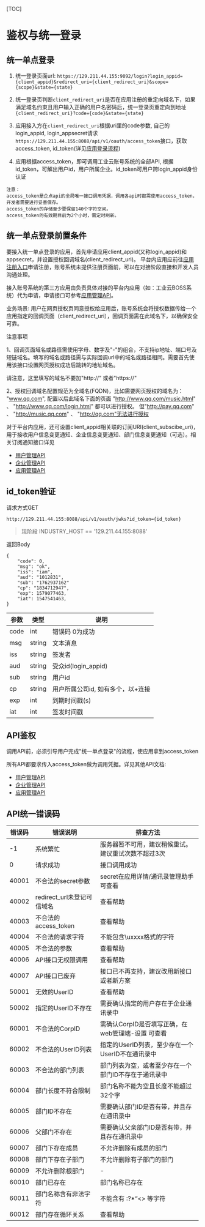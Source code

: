 [TOC]

# 鉴权与统一登录

## 统一单点登录

1. 统一登录页面url: `https://129.211.44.155:9092/login?login_appid={client_appid}&redirect_uri={client_redirect_uri}&scope={scope}&state={state}`

2. 统一登录页判断`client_redirect_uri`是否在应用注册的重定向域名下，如果满足域名约束且用户输入正确的用户名密码后，统一登录页重定向到地址`{client_redirect_uri}?code={code}&state={state}`

3. 应用接入方在`client_redirect_uri`根据uri里的code参数, 自己的login_appid, login_appsecret请求`https://129.211.44.155:8088/api/v1/oauth/access_token`接口，获取access_token, id_token(详见[应用登录流程](login.md))

4. 应用根据access_token，即可调用工业云账号系统的全部API, 根据id_token，可解出用户id，用户所属企业。id_token可用户跨login_appid身份认证


```
注意：
access_token是企点api的全局唯一接口调用凭据，调用各api时都需使用access_token，开发者需要进行妥善保存。
access_token的存储至少要保留140个字符空间。
access_token的有效期目前为2个小时，需定时刷新。
```

## 统一单点登录前置条件

要接入统一单点登录的应用，首先申请应用client_appid(又称login_appid)和appsecret，并设置授权回调域名(client_redirect_uri)。
平台内应用应前往[应用注册入口](https://qcloud.com)申请注册，账号系统未提供注册页面前，可以在对接阶段直接和开发人员沟通处理。

接入账号系统的第三方应用由负责具体对接的平台内应用（如：工业云BOSS系统）代为申请，申请接口可参考[应用管理API](app.md)。

业务场景:
用户在网页授权页同意授权给应用后，账号系统会将授权数据传给一个应用指定的回调页面（client_redirect_uri），回调页面需在此域名下，以确保安全可靠。

注意事项

1、回调页面域名或路径需使用字母、数字及"-"的组合，不支持ip地址、端口号及短链域名。填写的域名或路径需与实际回调url中的域名或路径相同。需要首先使用该接口设置网页授权成功后跳转的地址域名。

请注意，这里填写的域名不要加"http://" 或者"https://"


2、授权回调域名配置规范为全域名(FQDN)，比如需要网页授权的域名为：
"www.qq.com", 配置以后此域名下面的页面
"http://www.qq.com/music.html" 、 "http://www.qq.com/login.html" 都可以进行授权。
但"http://pay.qq.com" 、 "http://music.qq.com" 、 "http://qq.com"无法进行授权


对于平台内应用，还可设置client_appid相关联的订阅URI(client_subscibe_uri)，用于接收用户信息变更通知、企业信息变更通知、部门信息变更通知（可选）。相关订阅通知接口详见

* [用户管理API](user.md)
* [企业管理API](corp.md)
* [应用管理API](app.md)

## id_token验证

请求方式GET

```
http://129.211.44.155:8088/api/v1/oauth/jwks?id_token={id_token}
```

> 现阶段 INDUSTRY_HOST == '129.211.44.155:8088'

返回Body

```
{
    "code": 0,
    "msg": "ok",
    "iss": "iam",
    "aud": "1012831",
    "sub": "1762937162"
    "cp": "1834712947",
    "exp": 1579077463,
    "iat": 1547541463,
}
```

| 参数 | 类型 | 说明 |
| ---- | --- | --- |
| code | int | 错误码 0为成功 |
| msg | string | 文本消息 |
| iss | string | 签发者 |
| aud | string | 受众id(login_appid) |
| sub | string | 用户id | 
| cp | string | 用户所属公司id, 如有多个，以+连接 |
| exp | int | 到期时间戳(s) |
| iat | int | 签发时间戳 |

## API鉴权

调用API前，必须引导用户完成"统一单点登录"的流程，使应用拿到access_token

所有API都要求传入access_token做为调用凭据。详见其他API文档:

* [用户管理API](user.md)
* [企业管理API](corp.md)
* [应用管理API](app.md)


## API统一错误码

| 错误码 | 错误说明 | 排查方法 |
| ------------ | ------------- | ------------ |
| -1 | 系统繁忙 | 服务器暂不可用，建议稍候重试。建议重试次数不超过3次 |
| 0 | 请求成功 | 接口调用成功 |
| 40001 | 不合法的secret参数 | secret在应用详情/通讯录管理助手可查看 |
| 40002 | redirect_url未登记可信域名 | 查看帮助 |
| 40003 | 不合法的access_token | 查看帮助 |
| 40004 | 不合法的请求字符 | 不能包含\uxxxx格式的字符 |
| 40005 | 不合法的参数 | 查看帮助 |
| 40006 | API接口无权限调用 | 查看帮助 |
| 40007 | API接口已废弃 | 接口已不再支持，建议改用新接口或者新方案 |
| 50001 | 无效的UserID | 查看帮助 | 
| 50002 | 指定的UserID不存在 | 需要确认指定的用户存在于企业通讯录中 |
| 60001 | 不合法的CorpID | 需确认CorpID是否填写正确，在 web管理端-设置 可查看 |
| 60002 | 不合法的UserID列表 | 指定的UserID列表，至少存在一个UserID不在通讯录中|
| 60003 | 不合法的部门列表 | 部门列表为空，或者至少存在一个部门ID不存在于通讯录中 |
| 60004 | 部门长度不符合限制 | 部门名称不能为空且长度不能超过32个字 |
| 60005 | 部门ID不存在 | 需要确认部门ID是否有带，并且存在通讯录中 |
| 60006 | 父部门不存在 | 需要确认父亲部门ID是否有带，并且存在通讯录中 |
| 60007 | 部门下存在成员 | 不允许删除有成员的部门 |
| 60008 | 部门下存在子部门 | 不允许删除有子部门的部门 |
| 60009 | 不允许删除根部门 | - |
| 60010 | 部门已存在 | 部门名称已存在 |
| 60011 | 部门名称含有非法字符 | 不能含有 \:?*“<> 等字符 |
| 60012 | 部门存在循环关系 | 查看帮助 |